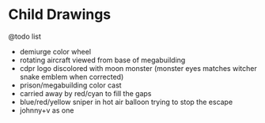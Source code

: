 # Child Drawings

@todo list

- demiurge color wheel
- rotating aircraft viewed from base of megabuilding
- cdpr logo discolored with moon monster (monster eyes matches witcher snake emblem when corrected)
- prison/megabuilding color cast
- carried away by red/cyan to fill the gaps
- blue/red/yellow sniper in hot air balloon trying to stop the escape
- johnny+v as one
